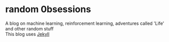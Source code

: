 # random 0bsessions
A blog on machine learning, reinforcement learning, adventures called 'Life' and other random stuff\
This blog uses [Jekyll](http://jekyllrb.com/)